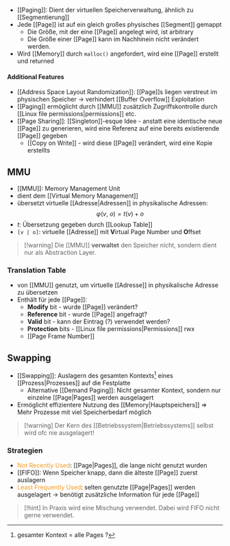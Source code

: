 - [[Paging]]: Dient der virtuellen Speicherverwaltung, ähnlich zu [[Segmentierung]]
- Jede [[Page]] ist auf ein gleich großes physisches [[Segment]] gemappt
	- Die Größe, mit der eine [[Page]] angelegt wird, ist arbitrary
	- Die Größe einer [[Page]] kann im Nachhinein nicht verändert werden.
- Wird [[Memory]] durch `malloc()` angefordert, wird eine [[Page]] erstellt und returned

#### Additional Features
- [[Address Space Layout Randomization]]: [[Page]]s liegen verstreut im physischen Speicher -> verhindert [[Buffer Overflow]] Exploitation
- [[Paging]] ermöglicht durch [[MMU]] zusätzlich Zugriffskontrolle durch [[Linux file permissions|permissions]] etc.
- [[Page Sharing]]: [[Singleton]]-esque Idee - anstatt eine identische neue [[Page]] zu generieren, wird eine Referenz auf eine bereits existierende [[Page]] gegeben
	- [[Copy on Write]] - wird diese [[Page]] verändert, wird eine Kopie erstellts

## MMU
- [[MMU]]: Memory Management Unit
- dient dem [[Virtual Memory Management]]
- übersetzt virtuelle [[Adresse|Adressen]] in physikalische Adressen:
$$\varphi(v,\ o) = t(v) + o$$
- $t$: Übersetzung gegeben durch [[Lookup Table]]
- `[v | o]`: virtuelle [[Adresse]] mit **V**irtual Page Number und **O**ffset

> [!warning] Die [[MMU]] **verwaltet** den Speicher nicht, sondern dient nur als Abstraction Layer.

### Translation Table
- von [[MMU]] genutzt, um virtuelle [[Adresse]] in physikalische Adresse zu übersetzen
- Enthält für jede [[Page]]:
	- **Modify** bit - wurde [[Page]] verändert?
	- **Reference** bit - wurde [[Page]] angefragt?
	- **Valid** bit - kann der Eintrag (?) verwendet werden?
	- **Protection** bits - [[Linux file permissions|Permissions]] rwx
	- [[Page Frame Number]]

## Swapping
- [[Swapping]]: Auslagern des gesamten Kontexts[^1] eines [[Prozess|Prozesses]] auf die Festplatte
	- Alternative [[Demand Paging]]: Nicht gesamter Kontext, sondern nur einzelne [[Page|Pages]] werden ausgelagert
- Ermöglicht effizientere Nutzung des [[Memory|Hauptspeichers]] => Mehr Prozesse mit viel Speicherbedarf möglich

> [!warning] Der Kern des [[Betriebssystem|Betriebssystems]] selbst wird ofc nie ausgelagert!
### Strategien
- <span style="color:rgb(245, 154, 35)">Not Recently Used</span>: [[Page|Pages]], die lange nicht genutzt wurden
- [[FIFO]]: Wenn Speicher knapp, dann die älteste [[Page]] zuerst auslagern
- <span style="color:rgb(245, 154, 35)">Least Frequently Used</span>: selten genutzte [[Page|Pages]] werden ausgelagert -> benötigt zusätzliche Information für jede [[Page]]

> [!hint] In Praxis wird eine Mischung verwendet. Dabei wird FIFO nicht gerne verwendet.



[^1]: gesamter Kontext = alle Pages ?
